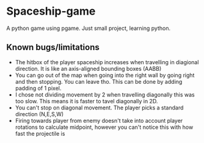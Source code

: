 # Spaceship-game
 A python game using pgame. Just small project, learning python.

 ## Known bugs/limitations
 - The hitbox of the player spaceship increases when travelling in diagional direction. It is like an axis-aligned bounding boxes (AABB)
 - You can go out of the map when going into the right wall by going right and then stopping. You can leave tho. This can be done by adding padding of 1 pixel.
 - I chose not dividing movement by 2 when travelling diagonally this was too slow. This means it is faster to tavel diagonally in 2D.
 - You can't stop on diagonal movement. The player picks a standard direction (N,E,S,W)
 - Firing towards player from enemy doesn't take into account player rotations to calculate midpoint, however you can't notice this with how fast the projectile is
